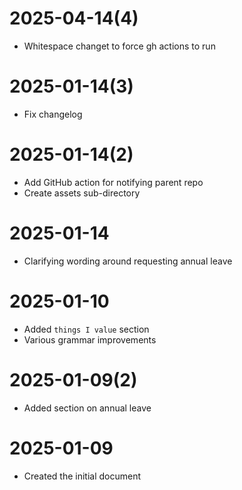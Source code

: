 # 2025-04-14(4)

- Whitespace changet to force gh actions to run

# 2025-01-14(3)

- Fix changelog

# 2025-01-14(2)

- Add GitHub action for notifying parent repo
- Create assets sub-directory

# 2025-01-14

- Clarifying wording around requesting annual leave

# 2025-01-10

- Added `things I value` section
- Various grammar improvements

# 2025-01-09(2)

- Added section on annual leave

# 2025-01-09

- Created the initial document
